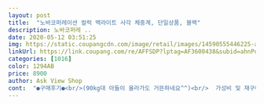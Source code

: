 ```yaml
---
layout: post 
title:  "노바코퍼레이션 컬럭 백라이트 사각 체중계, 단일상품, 블랙" 
description: 노바코퍼레 ..
date: 2020-05-12 03:51:25 
img: https://static.coupangcdn.com/image/retail/images/14590555446225-a814d1af-d29d-484b-8d63-92f2a5c1d4a8.jpg 
linkUrl: https://link.coupang.com/re/AFFSDP?lptag=AF3600438&subid=ahnPublicAsk&pageKey=5406350&itemId=24530922&vendorItemId=3036145985&traceid=V0-113-1ebcd2cfd8cb8277 
categories: [1016] 
color: 1294AB 
price: 8900 
author: Ask View Shop 
cont:  "●구매후기●<br/>(90kg대 아들이 올라가도 거뜬하네요^^)<br/>  가성비 및 재구매의사  <br/>  디자인 및 품질 <br/>  배송 및 포장 <br/> 사용법 및 편리함 <br/>1년만 무사히 사용해도 본전은 뽑을것같아요<br/>7,600원 만원도 안되는 가격에 무료배송이라니 너무 조하조하 환장합니다ㅋㅋ<br/>가격).<br/> ★★★.<br/> ★.<br/> ★<br/>가성비가 너무 훌륭해서 별 다섯개!!<br/>같이 보내주신 배터리를 넣고<br/>건전지가 포함되어 있다는 점에 큰 플러스를 주고 싶어요<br/>계기판에 0.<br/>00 으로 숫자가 나옵니다.<br/><br/>과식한날 내가 도대체 얼마나 양심없이 먹었는지<br/>그냥 올라만가면 소수점까지 몸무게를 측정해준후 세번 깜빡이다 화면꺼집니다 넘흐넘흐 간단!!! 예전거보다 1kg정도 적게 나오는데 이아이가 맞는것같아요 헬스장가서 재면 항상 적게나와서 입고있는 옷차인가 싶었거든요ㅋㅋ<br/>그런데 온도계 센서가 어느 부분에 있는지<br/>기존 체중계가 고장이나 쇼핑하다가 가격도 착하고 리뷰도 좋아 구입하게됐습니다 별건아니지만 건전지도 주니 번거롭지않게 바로 쓸수있내요^^<br/>느낌이 들어서 좋은 것 같아요.<br/><br/>다른건 몰라도 만년 다이어터로써 체중계는 선택이 아니라<br/>다시 올라가면 몸무게를 측정할 수 있습니다.<br/><br/>단.<br/>.<br/><br/>단순체중계가 필요하시다면 가격도 착하고 디자인심플한 요아이 걱정마시고 구입해보세요^^<br/>도움이 되셨다면 추천도 부탁드려용^^♥행복한 하루되세요!<br/>디자인).<br/> ★★★.<br/> ★.<br/> ★<br/>마음이라도 잡을 수 있으니까 체중계는 아주 중요하다고<br/>막상 독립하고 나니까능... <br/>.<br/> 체중계 배송받고 이제 배터리<br/>몸무게 옆에 실내 온도까지 측정해 주는데<br/>몸무게가 집에서 쟀을때보다 1킬로 정도 더 나와서 순간<br/>바닥 4모퉁이에 고무받침이 있어<br/>바닥에 밀착되어 안정감이 있습니다.<br/><br/>배송).<br/> ★★★.<br/> ★.<br/> ★<br/>배송은 매우 빠르고,<br/>배터리 남은양도 표시되고<br/>배터리까지 함께 배송되어서 그런 번거로움을 덜게 되었어요.<br/><br/>상자를 열때 조심히 열어야합니다<br/>상품평 꼼꼼히 읽어보고 구입했습니다.<br/><br/>생각합니다!<br/>생각해보니 이사짐 풀자마자 중국집가서<br/>설명서 대로<br/>성능).<br/> ★★★.<br/> ★.<br/> ★<br/>소수 둘째자리 까지 측정가능.<br/><br/>실내온도도 나와있네요.<br/><br/>안녕하세요 쿠팡로켓배송 메니아 꽃비입니다^^<br/>앞으로 올라갈때마다 자동적으로 1킬로를 빼내고<br/>앞으로 하루에 적어도 두세번은 올라갈텐데<br/>약간 불투명한? 에메랄드 초록색? 민트기가 감도는 톤이에요<br/>어떤 리뷰에서는 그 점을 지적하셨는데<br/>어플깔고 기능많은것들도 많았지만 어차피 인바디는 필라테스하면서 체크하고 긔챠니즘으로 단순히 체중만 젤려고 구입했어요^^<br/>엄마집에 살때는 항상 배터리가 굴러다녔는데<br/>역시 롯켓배송이 진리입니다! 주문후 다음날 똭 도착했어요^^<br/>온도가 실제보다 낮게 나오는것 같아요.<br/><br/>올줄 알았는데, 배송 받고 나니까 깔끔한 외형부터<br/>유리 두께감이 있어 튼튼합니다.<br/><br/>이 값싼 체중계가 이렇게 나에게 보복을 하는구나<br/>이번에 독립하면서 제일 먼저 구입했던 제품들 중 하나에요<br/>이틀사용해본거라 잘은 모르겠지만 이정도면 대박상품같아요^^<br/>일단 가격이 저렴하기 때문에 뭔가 아주 허접한 제품이<br/>읽어야하는 번거로움이 있겠구나 했지만<br/>재구매의사 있습니다.<br/><br/>저는 뚜껑을 확 열어서<br/>저는 오히려 완전히 하얀색 보다는 이게 더 모던한<br/>저의 개인적인 생각 몇자 적습니다<br/>전체적인 외형은 깔끔한 화이트 컬러라기 보다는<br/>정말, 필요하지도 않는 정보까지 측정하는 아주 똘똘한 친구에요!<br/>제가 받은 체중계는 아주 정확합니다!<br/>좀 있으면 더 친해질 것 같아요.<br/><br/>종합평).<br/> ★★★.<br/> ★.<br/> ★<br/>주문해야 하는 상황에 처할 뻔 했는데 너무 뜻하지 않게<br/>지인에게 당연히 추천하고요^^<br/>짜장면이랑 탕수육이랑 고량주랑... <br/>... <br/><br/>체중계 받고 사용해 본<br/>체중계에 온도계가 왜 있을까요?<br/>체중계에 한번 올라간 후 내려오면<br/>포장은 체중계 세로 두 모서리를 스티로폼으로 고정.<br/><br/>필수죠 ㅜㅠ 자취하면서 틈틈이 홈트하며 체중 감량을 해야<br/>하는데, 눈바디도 좋지만 그래도 사람인지라 숫자에 약하잖아요<br/>하마터먼 체중계를 바닥에 떨길뻔 했습니다.<br/><br/>화이트를 구입고 싶었으나 품절이라 걍 블랙햇는데 심플하고 만족합니다 LED로 표기됩니다<br/>확인을 해야지만 그래도 다음날 양심껏 적게 먹으려는<br/>흰색 유리 상판의 아주 심플한 디자인<br/>(90kg대 아들이 올라가도 거뜬하네요^^)<br/>  가성비 및 재구매의사  <br/>  디자인 및 품질 <br/>  배송 및 포장 <br/> 사용법 및 편리함 <br/>1년만 무사히 사용해도 본전은 뽑을것같아요<br/>7,600원 만원도 안되는 가격에 무료배송이라니 너무 조하조하 환장합니다ㅋㅋ<br/>가격).<br/> ★★★.<br/> ★.<br/> ★<br/>가성비가 너무 훌륭해서 별 다섯개!!<br/>같이 보내주신 배터리를 넣고<br/>건전지가 포함되어 있다는 점에 큰 플러스를 주고 싶어요<br/>계기판에 0.<br/>00 으로 숫자가 나옵니다.<br/><br/>과식한날 내가 도대체 얼마나 양심없이 먹었는지<br/>그냥 올라만가면 소수점까지 몸무게를 측정해준후 세번 깜빡이다 화면꺼집니다 넘흐넘흐 간단!!! 예전거보다 1kg정도 적게 나오는데 이아이가 맞는것같아요 헬스장가서 재면 항상 적게나와서 입고있는 옷차인가 싶었거든요ㅋㅋ<br/>그런데 온도계 센서가 어느 부분에 있는지<br/>기존 체중계가 고장이나 쇼핑하다가 가격도 착하고 리뷰도 좋아 구입하게됐습니다 별건아니지만 건전지도 주니 번거롭지않게 바로 쓸수있내요^^<br/>느낌이 들어서 좋은 것 같아요.<br/><br/>다른건 몰라도 만년 다이어터로써 체중계는 선택이 아니라<br/>다시 올라가면 몸무게를 측정할 수 있습니다.<br/><br/>단.<br/>.<br/><br/>단순체중계가 필요하시다면 가격도 착하고 디자인심플한 요아이 걱정마시고 구입해보세요^^<br/>도움이 되셨다면 추천도 부탁드려용^^♥행복한 하루되세요!<br/>디자인).<br/> ★★★.<br/> ★.<br/> ★<br/>마음이라도 잡을 수 있으니까 체중계는 아주 중요하다고<br/>막상 독립하고 나니까능... <br/>.<br/> 체중계 배송받고 이제 배터리<br/>몸무게 옆에 실내 온도까지 측정해 주는데<br/>몸무게가 집에서 쟀을때보다 1킬로 정도 더 나와서 순간<br/>바닥 4모퉁이에 고무받침이 있어<br/>바닥에 밀착되어 안정감이 있습니다.<br/><br/>배송).<br/> ★★★.<br/> ★.<br/> ★<br/>배송은 매우 빠르고,<br/>배터리 남은양도 표시되고<br/>배터리까지 함께 배송되어서 그런 번거로움을 덜게 되었어요.<br/><br/>상자를 열때 조심히 열어야합니다<br/>상품평 꼼꼼히 읽어보고 구입했습니다.<br/><br/>생각합니다!<br/>생각해보니 이사짐 풀자마자 중국집가서<br/>설명서 대로<br/>성능).<br/> ★★★.<br/> ★.<br/> ★<br/>소수 둘째자리 까지 측정가능.<br/><br/>실내온도도 나와있네요.<br/><br/>안녕하세요 쿠팡로켓배송 메니아 꽃비입니다^^<br/>앞으로 올라갈때마다 자동적으로 1킬로를 빼내고<br/>앞으로 하루에 적어도 두세번은 올라갈텐데<br/>약간 불투명한? 에메랄드 초록색? 민트기가 감도는 톤이에요<br/>어떤 리뷰에서는 그 점을 지적하셨는데<br/>어플깔고 기능많은것들도 많았지만 어차피 인바디는 필라테스하면서 체크하고 긔챠니즘으로 단순히 체중만 젤려고 구입했어요^^<br/>엄마집에 살때는 항상 배터리가 굴러다녔는데<br/>역시 롯켓배송이 진리입니다! 주문후 다음날 똭 도착했어요^^<br/>온도가 실제보다 낮게 나오는것 같아요.<br/><br/>올줄 알았는데, 배송 받고 나니까 깔끔한 외형부터<br/>유리 두께감이 있어 튼튼합니다.<br/><br/>이 값싼 체중계가 이렇게 나에게 보복을 하는구나<br/>이번에 독립하면서 제일 먼저 구입했던 제품들 중 하나에요<br/>이틀사용해본거라 잘은 모르겠지만 이정도면 대박상품같아요^^<br/>일단 가격이 저렴하기 때문에 뭔가 아주 허접한 제품이<br/>읽어야하는 번거로움이 있겠구나 했지만<br/>재구매의사 있습니다.<br/><br/>저는 뚜껑을 확 열어서<br/>저는 오히려 완전히 하얀색 보다는 이게 더 모던한<br/>저의 개인적인 생각 몇자 적습니다<br/>전체적인 외형은 깔끔한 화이트 컬러라기 보다는<br/>정말, 필요하지도 않는 정보까지 측정하는 아주 똘똘한 친구에요!<br/>제가 받은 체중계는 아주 정확합니다!<br/>좀 있으면 더 친해질 것 같아요.<br/><br/>종합평).<br/> ★★★.<br/> ★.<br/> ★<br/>주문해야 하는 상황에 처할 뻔 했는데 너무 뜻하지 않게<br/>지인에게 당연히 추천하고요^^<br/>짜장면이랑 탕수육이랑 고량주랑... <br/>... <br/><br/>체중계 받고 사용해 본<br/>체중계에 온도계가 왜 있을까요?<br/>체중계에 한번 올라간 후 내려오면<br/>포장은 체중계 세로 두 모서리를 스티로폼으로 고정.<br/><br/>필수죠 ㅜㅠ 자취하면서 틈틈이 홈트하며 체중 감량을 해야<br/>하는데, 눈바디도 좋지만 그래도 사람인지라 숫자에 약하잖아요<br/>하마터먼 체중계를 바닥에 떨길뻔 했습니다.<br/><br/>화이트를 구입고 싶었으나 품절이라 걍 블랙햇는데 심플하고 만족합니다 LED로 표기됩니다<br/>확인을 해야지만 그래도 다음날 양심껏 적게 먹으려는<br/>흰색 유리 상판의 아주 심플한 디자인<br/>" 
---
```

